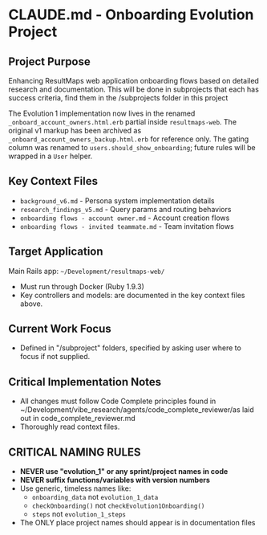 # CLAUDE.md - Onboarding Evolution Project

## Project Purpose
Enhancing ResultMaps web application onboarding flows based on detailed research and documentation. This will be done in subprojects that each has success criteria, find them in the /subprojects folder in this project

The Evolution 1 implementation now lives in the renamed `_onboard_account_owners.html.erb` partial inside `resultmaps-web`. The original v1 markup has been archived as `_onboard_account_owners_backup.html.erb` for reference only. The gating column was renamed to `users.should_show_onboarding`; future rules will be wrapped in a `User` helper.

## Key Context Files
- `background_v6.md` - Persona system implementation details
- `research_findings_v5.md` - Query params and routing behaviors  
- `onboarding flows - account owner.md` - Account creation flows
- `onboarding flows - invited teammate.md` - Team invitation flows

## Target Application
Main Rails app: `~/Development/resultmaps-web/`
- Must run through Docker (Ruby 1.9.3)
- Key controllers and models: are documented in the key context files above.

## Current Work Focus
- Defined in "/subproject" folders, specified by asking user where to focus if not supplied.

## Critical Implementation Notes
- All changes must follow Code Complete principles found in ~/Development/vibe_research/agents/code_complete_reviewer/as laid out in code_complete_reviewer.md
- Thoroughly read context files.

## CRITICAL NAMING RULES
- **NEVER use "evolution_1" or any sprint/project names in code**
- **NEVER suffix functions/variables with version numbers**
- Use generic, timeless names like:
  - `onboarding_data` not `evolution_1_data`
  - `checkOnboarding()` not `checkEvolution1Onboarding()`
  - `steps` not `evolution_1_steps`
- The ONLY place project names should appear is in documentation files
